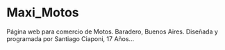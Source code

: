 # Maxi_Motos
Página web para comercio de Motos. Baradero, Buenos Aires.
Diseñada y programada por Santiago Ciaponi, 17 Años...
